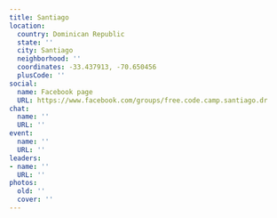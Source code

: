```yaml
---
title: Santiago
location:
  country: Dominican Republic
  state: ''
  city: Santiago
  neighborhood: ''
  coordinates: -33.437913, -70.650456
  plusCode: ''
social:
  name: Facebook page
  URL: https://www.facebook.com/groups/free.code.camp.santiago.dr
chat:
  name: ''
  URL: ''
event:
  name: ''
  URL: ''
leaders:
- name: ''
  URL: ''
photos:
  old: ''
  cover: ''
---
```

